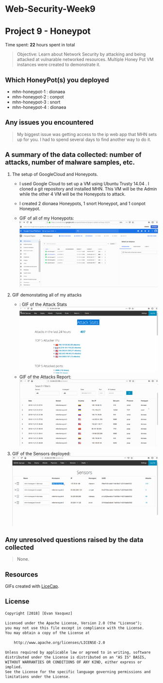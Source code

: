 # Web-Security-Week9

# Project 9 - Honeypot

Time spent: **22** hours spent in total

> Objective: Learn about Network Security by attacking and being attacked at vulnarable networked resources. Multiple Honey Pot VM instances were created to demonstrate it. 

## Which HoneyPot(s) you deployed 
  - mhn-honeypot-1 : dionaea
  - mhn-honeypot-2 : conpot
  - mhn-honeypot-3 : snort
  - mhn-honeypot-4 : dionaea

## Any issues you encountered
  > My biggest issue was getting access to the ip web app that MHN sets up for you. I had to spend several days to find another way to do it. 

## A summary of the data collected: number of attacks, number of malware samples, etc.
1. The setup of GoogleCloud and Honeypots.
    - I used Google Cloud to set up a VM using Ubuntu Trusty 14.04 . I cloned a git repository and installed MHN. This VM will be the Admin while the other 4 VM will be the Honeypots to attack.
    - I created 2 dionaea Honeypots, 1 snort Honeypot, and 1 conpot Honeypot.
    
    - GIF of all of my Honeypots: 
      <img src='first.gif' />
      
2. GIF demonstating all of my attacks
    - : GIF of the Attack Stats
      <img src='second.gif' />
    - GIF of the Attacks Report:
      <img src='third.gif' /> 
      
3. GIF of the Sensors deployed: 
    <img src='four.gif' />
  
## Any unresolved questions raised by the data collected 
  > None.

## Resources

GIFs created with [LiceCap](http://www.cockos.com/licecap/).

## License

    Copyright [2018] [Evan Vasquez]

    Licensed under the Apache License, Version 2.0 (the "License");
    you may not use this file except in compliance with the License.
    You may obtain a copy of the License at

        http://www.apache.org/licenses/LICENSE-2.0

    Unless required by applicable law or agreed to in writing, software
    distributed under the License is distributed on an "AS IS" BASIS,
    WITHOUT WARRANTIES OR CONDITIONS OF ANY KIND, either express or implied.
    See the License for the specific language governing permissions and
    limitations under the License.
